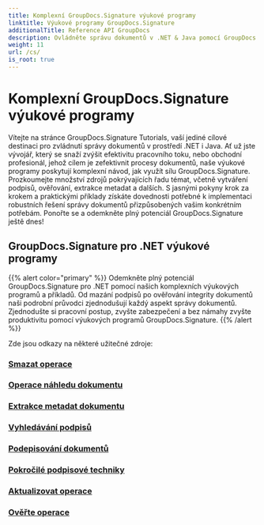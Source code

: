 ```yaml
---
title: Komplexní GroupDocs.Signature výukové programy
linktitle: Výukové programy GroupDocs.Signature
additionalTitle: Reference API GroupDocs
description: Ovládněte správu dokumentů v .NET & Java pomocí GroupDocs.Signature tutoriálů. Vytvářejte, ověřujte, extrahujte metadata a další. Ponořte se do bezproblémového pracovního postupu!
weight: 11
url: /cs/
is_root: true
---
```


# Komplexní GroupDocs.Signature výukové programy


Vítejte na stránce GroupDocs.Signature Tutorials, vaší jediné cílové destinaci pro zvládnutí správy dokumentů v prostředí .NET i Java. Ať už jste vývojář, který se snaží zvýšit efektivitu pracovního toku, nebo obchodní profesionál, jehož cílem je zefektivnit procesy dokumentů, naše výukové programy poskytují komplexní návod, jak využít sílu GroupDocs.Signature. Prozkoumejte množství zdrojů pokrývajících řadu témat, včetně vytváření podpisů, ověřování, extrakce metadat a dalších. S jasnými pokyny krok za krokem a praktickými příklady získáte dovednosti potřebné k implementaci robustních řešení správy dokumentů přizpůsobených vašim konkrétním potřebám. Ponořte se a odemkněte plný potenciál GroupDocs.Signature ještě dnes!
## GroupDocs.Signature pro .NET výukové programy
{{% alert color="primary" %}}
Odemkněte plný potenciál GroupDocs.Signature pro .NET pomocí našich komplexních výukových programů a příkladů. Od mazání podpisů po ověřování integrity dokumentů naši podrobní průvodci zjednodušují každý aspekt správy dokumentů. Zjednodušte si pracovní postup, zvyšte zabezpečení a bez námahy zvyšte produktivitu pomocí výukových programů GroupDocs.Signature.
{{% /alert %}}

Zde jsou odkazy na některé užitečné zdroje:
 
### [Smazat operace](./net/delete-operations/)
### [Operace náhledu dokumentu](./net/document-preview-operations/)
### [Extrakce metadat dokumentu](./net/document-metadata-extraction/)
### [Vyhledávání podpisů](./net/signature-searching/)
### [Podepisování dokumentů](./net/document-signing/)
### [Pokročilé podpisové techniky](./net/advanced-signature-techniques/)
### [Aktualizovat operace](./net/update-operations/)
### [Ověřte operace](./net/verify-operations/)



